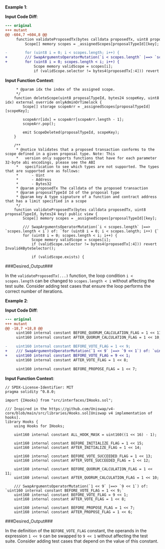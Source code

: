 **Example 1**:

**Input Code Diff**:
```diff
--- original
+++ mutant
@@ -604,7 +604,8 @@
     function validateProposedTx(bytes calldata proposedTx, uint8 proposalTypeId, bytes24 key) public view {
         Scope[] memory scopes = _assignedScopes[proposalTypeId][key];

-        for (uint8 i = 0; i < scopes.length; i++) {
+        /// SwapArgumentsOperatorMutation(`i < scopes.length` |==> `scopes.length < i`) of: `for (uint8 i = 0; i < scopes.length; i++) {`
+        for (uint8 i = 0; scopes.length < i; i++) {
             Scope memory validScope = scopes[i];
             if (validScope.selector != bytes4(proposedTx[:4])) revert Invalid4ByteSelector();
```

**Input Function Context**:
```solidity
     * @param idx the index of the assigned scope.
     */
    function deleteScope(uint8 proposalTypeId, bytes24 scopeKey, uint8 idx) external override onlyAdminOrTimelock {
        Scope[] storage scopeArr = _assignedScopes[proposalTypeId][scopeKey];

        scopeArr[idx] = scopeArr[scopeArr.length - 1];
        scopeArr.pop();

        emit ScopeDeleted(proposalTypeId, scopeKey);
    }

    /**
     * @notice Validates that a proposed transaction conforms to the scope defined in a given proposal type. Note: This
     *   version only supports functions that have for each parameter 32-byte abi encodings, please see the ABI
     *   specification to see which types are not supported. The types that are supported are as follows:
     *      - Uint
     *      - Address
     *      - Bytes32
     * @param proposedTx The calldata of the proposed transaction
     * @param proposalTypeId Id of the proposal type
     * @param key A type signature of a function and contract address that has a limit specified in a scope
     */
    function validateProposedTx(bytes calldata proposedTx, uint8 proposalTypeId, bytes24 key) public view {
        Scope[] memory scopes = _assignedScopes[proposalTypeId][key];

        /// SwapArgumentsOperatorMutation(`i < scopes.length` |==> `scopes.length < i`) of: `for (uint8 i = 0; i < scopes.length; i++) {`
        for (uint8 i = 0; scopes.length < i; i++) {
            Scope memory validScope = scopes[i];
            if (validScope.selector != bytes4(proposedTx[:4])) revert Invalid4ByteSelector();

            if (validScope.exists) {
```

###Desired_Output###

In the `validateProposedTx(...)` function, the loop condition `i < scopes.length` can be changed to `scopes.length < i` without affecting the test suite. Consider adding test cases that ensure the loop performs the correct number of iterations.


**Example 2**:

**Input Code Diff**:
```diff
--- original
+++ mutant
@@ -18,7 +18,8 @@
     uint160 internal constant BEFORE_QUORUM_CALCULATION_FLAG = 1 << 11;
     uint160 internal constant AFTER_QUORUM_CALCULATION_FLAG = 1 << 10;

-    uint160 internal constant BEFORE_VOTE_FLAG = 1 << 9;
+    /// SwapArgumentsOperatorMutation(`1 << 9` |==> `9 << 1`) of: `uint160 internal constant BEFORE_VOTE_FLAG = 1 << 9;`
+    uint160 internal constant BEFORE_VOTE_FLAG = 9 << 1;
     uint160 internal constant AFTER_VOTE_FLAG = 1 << 8;

     uint160 internal constant BEFORE_PROPOSE_FLAG = 1 << 7;

```

**Input Function Context**:
```solidity
// SPDX-License-Identifier: MIT
pragma solidity ^0.8.0;

import {IHooks} from "src/interfaces/IHooks.sol";

/// Inspired in the https://github.com/Uniswap/v4-core/blob/main/src/libraries/Hooks.sol[Uniswap v4 implementation of hooks].
library Hooks {
    using Hooks for IHooks;

    uint160 internal constant ALL_HOOK_MASK = uint160((1 << 16) - 1);

    uint160 internal constant BEFORE_INITIALIZE_FLAG = 1 << 15;
    uint160 internal constant AFTER_INITIALIZE_FLAG = 1 << 14;

    uint160 internal constant BEFORE_VOTE_SUCCEEDED_FLAG = 1 << 13;
    uint160 internal constant AFTER_VOTE_SUCCEEDED_FLAG = 1 << 12;

    uint160 internal constant BEFORE_QUORUM_CALCULATION_FLAG = 1 << 11;
    uint160 internal constant AFTER_QUORUM_CALCULATION_FLAG = 1 << 10;

    /// SwapArgumentsOperatorMutation(`1 << 9` |==> `9 << 1`) of: `uint160 internal constant BEFORE_VOTE_FLAG = 1 << 9;`
    uint160 internal constant BEFORE_VOTE_FLAG = 9 << 1;
    uint160 internal constant AFTER_VOTE_FLAG = 1 << 8;

    uint160 internal constant BEFORE_PROPOSE_FLAG = 1 << 7;
    uint160 internal constant AFTER_PROPOSE_FLAG = 1 << 6;
```

###Desired_Output###

In the definition of the `BEFORE_VOTE_FLAG` constant, the operands in the expression `1 << 9` can be swapped to `9 << 1` without affecting the test suite.
Consider adding test cases that depend on the value of this constant.
